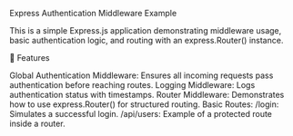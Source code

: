 Express Authentication Middleware Example

This is a simple Express.js application demonstrating middleware usage, basic authentication logic, and routing with an express.Router() instance.

🚀 Features

Global Authentication Middleware: Ensures all incoming requests pass authentication before reaching routes.
Logging Middleware: Logs authentication status with timestamps.
Router Middleware: Demonstrates how to use express.Router() for structured routing.
Basic Routes:
/login: Simulates a successful login.
/api/users: Example of a protected route inside a router.
